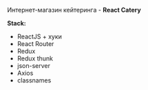 Интернет-магазин кейтеринга - **React Catery**

**Stack:**

- ReactJS + хуки
- React Router
- Redux
- Redux thunk
- json-server
- Axios
- classnames
